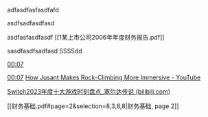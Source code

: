 adfasdfasfasdfafd

asdfsadfasdfasd

asdfasfasdfasdf
[[1某上市公司2006年年度财务报告.pdf]]

sasdfasdfsadfasd
SSSSdd

[00:07](https://www.youtube.com/watch?v=GtYDhcVTNxo#t=7.349146)

[00:07](https://www.youtube.com/watch?v=GtYDhcVTNxo#t=7.349146)
[How Jusant Makes Rock-Climbing More Immersive - YouTube](https://www.youtube.com/watch?v=GtYDhcVTNxo)

[Switch2023年度十大游戏时刻盘点_塞尔达传说 (bilibili.com)](https://www.bilibili.com/video/BV1ji4y1h7D8/?vd_source=acab52c21ffa9e9c57428e615e773279)

[[财务基础.pdf#page=2&selection=8,3,8,8|财务基础, page 2]]